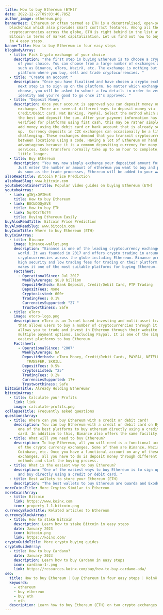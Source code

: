 ```yaml
---
title: How to buy Ethereum (ETH)?
date: 2022-12-27T09:03:40.785Z
author_image: ethereum.png
bannerDesc: Ethereum or often termed as ETH is a decentralised, open-source
  blockchain which also provides smart contract features. Among all the
  cryptocurrencies across the globe, ETH is right behind in the list after
  Bitcoin in terms of market capitalization. Let us find out how to buy Ethereum
  in 4 easy steps.
bannerTitle: How to buy Ethereum in four easy steps
blogBodyArray:
  - title: Pick Crypto exchange of your choice
    description: "The first step in buying Ethereum is to choose a crypto exchange
      of your choice. You can choose from a large number of exchanges available
      such as Binance, eToro, WazirX, etc. The exchange is nothing but a
      platform where you buy, sell and trade cryptocurrencies. "
  - title: "Create an account "
    description: "Once you have finalised and have chosen a crypto exchange, the
      next step is to sign up on the platform. No matter which exchange you
      choose, you will be asked to submit a few details in order to verify your
      identity and you’re good to go once it's approved. "
  - title: "Deposit Money "
    description: Once your account is approved you can deposit money on the crypto
      exchange. There are several different ways to deposit money via
      Credit/Debit card, Net Banking, PayPal. Select the method which suits you
      the best and deposit the sum. After your payment information has been
      verified for platforms using fiat cash, this may be rather simple. Simply
      add money using the debit card or bank account that is already set
      up.  Currency deposits in C2C exchanges can occasionally be a little more
      challenging. These exchanges demand that you transmit cryptocurrency
      between locations using a code. Having a lot of Ethereum on hand can be
      advantageous because it is a common depositing currency for many C2C
      services. Code transfers normally take up to an hour to complete, taking a
      little longer.
  - title: Buy Ethereum
    description: "You may now simply exchange your deposited amount for ethereum.
      Just enter the number or amount of ethereum you want to buy and press buy.
      As soon as the trade processes, Ethereum will be added to your wallet. "
alsoReadTitle: Bitcoin Price Prediction
alsoReadSlug: www.bitcoin.com
youtubeContainerTitle: Popular video guides on buying Ethereum (ETH)
youtubeArray:
  - link: gIWjxQVIHe8
    title: How to buy Ethereum
  - link: B8CbDQQyBV8
    title: How to buy ETH
  - link: 5qrQCrfUd74
    title: Buying Ethereum Easily
buyAlsoReadTitle: Bitcoin Price Prediction
buyAlsoReadSlug: www.bitcoin.com
buyCoinTitle: Where to buy Ethereum (ETH)
buyCoinArray:
  - title: Binance
    image: binance-wallet.png
    description: "Binance is one of the leading cryptocurrency exchange in the
      world. It was founded in 2017 and offers crypto trading in around 600
      cryptocurrencies across the globe including Ethereum. Binance provides
      high security and low trading fees for trading on their platform, which
      makes it one of the most suitable platforms for buying Ethereum. "
    Factsheet:
      - OperationalSince: Jul 2017
        WeeklyAverage: $8.8 billion
        DepositMethods: Bank Deposit, Credit/Debit Card, PTP Trading
        DepositFees: None
        CryptosListed: 600+
        TradingFees: 0.1%
        CurrenciesSupported: "27 "
        Trustworthiness: Safe
  - title: eToro
    image: etoro-logo.png
    description: eToro is an Israel based investing and multi-asset trading company,
      that allows users to buy a number of cryptocurrencies through it. eToro
      allows you to trade and invest in Ethereum through their website with
      multiple payment options, including Paypal. It is one of the simplest and
      easiest platforms to buy Ethereum.
    Factsheet:
      - OperationalSince: "2007"
        WeeklyAverage: NA
        DepositMethods: eToro Money, Credit/Debit Cards, PAYPAL, NETELLER, RAPID
          TRANSFER, SKRILL
        DepositFees: 0.5%
        CryptosListed: "25"
        TradingFees: 0.2%
        CurrenciesSupported: 17+
        Trustworthiness: Safe
bitCoinTitle: Already Holding Ethereum?
bitcoinArray:
  - title: Calculate your Profits
    link: link
    image: calculate-profits.png
collapseTitle: Frequently asked questions
questionsArray:
  - title: Where can you buy Ethereum with a credit or debit card?
    description: You can buy Ethereum with a credit or debit card on Bybit. It is
      one of the best platforms to buy ethereum directly using a credit or debit
      card. In addition to this, Binance also offers the same facility.
  - title: What will you need to buy Ethereum?
    description: To buy Ethereum, all you will need is a functional account on any
      of the crypto currency exchanges. Some of them are Binance, WazirX,
      Coinbase, etc. Once you have a functional account on any of these crypto
      exchanges, all you have to do is deposit money through different payment
      methods and start the buying process.
  - title: What is the easiest way to buy Ethereum?
    description: "One of the easiest ways to buy Ethereum is to sign up on Binance
      and buy directly using a credit or debit card. "
  - title: Best wallets to store your Ethereum (ETH)
    description: "The best wallets to buy Ethereum are Guarda and Exodus. "
moreCoinsTitle: More Cryptos Similar to Ethereum
moreCoinsArray:
  - title: Bitcoin
    link: https://www.koinx.com
    icon: property-1-1.bitcoin.png
currencyBlockTitle: Related articles to Ethereum
currencyBlockArray:
  - title: How to stake Bitcoin
    description: Learn how to stake Bitcoin in easy steps
    date: January 2023
    icon: bitcoin.png
    link: https://koinx.com/
cryptoGuideTitle: More crypto buying guides
cryptoGuideArray:
  - title: How to buy Cardano?
    date: January 2023
    description: Learn how to buy Cardano in easy steps
    icon: cardano-1-.png
    link: https://resources.koinx.com/buy/how-to-buy-cardano-ada/
seo:
  title: How to buy Ethereum | Buy Ethereum in four easy steps | KoinX
  keywords:
    - ethereum
    - buy ethereum
    - buy eth
    - eth
  description: Learn how to buy Ethereum (ETH) on two crypto exchanges
---
```

